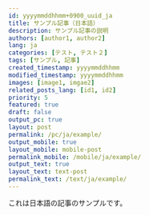 ```yaml
---
id: yyyymmddhhmm+0900_uuid_ja
title: サンプル記事（日本語）
description: サンプル記事の説明
authors: [author1, author2]
lang: ja
categories: [テスト, テスト２]
tags: [サンプル, 記事]
created_timestamp: yyyymmddhhmm
modified_timestamp: yyyymmddhhmm
images: [image1, imgae2]
related_posts_lang: [id1, id2]
priority: 5
featured: true
draft: false
output_pc: true
layout: post
permalink: /pc/ja/example/
output_mobile: true
layout_mobile: mobile-post
permalink_mobile: /mobile/ja/example/
output_text: true
layout_text: text-post
permalink_text: /text/ja/example/
---
```


これは日本語の記事のサンプルです。
